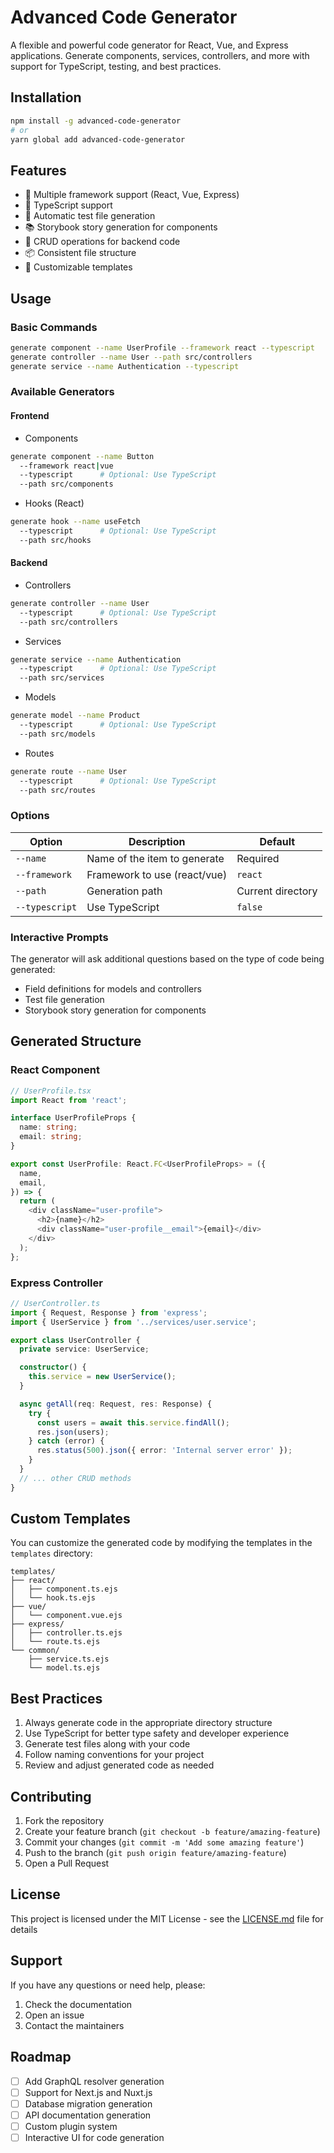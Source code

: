 # Advanced Code Generator

A flexible and powerful code generator for React, Vue, and Express applications. Generate components, services, controllers, and more with support for TypeScript, testing, and best practices.

## Installation

```bash
npm install -g advanced-code-generator
# or
yarn global add advanced-code-generator
```

## Features

- 🚀 Multiple framework support (React, Vue, Express)
- 📝 TypeScript support
- 🧪 Automatic test file generation
- 📚 Storybook story generation for components
- 🔄 CRUD operations for backend code
- 📦 Consistent file structure
- 🎨 Customizable templates

## Usage

### Basic Commands

```bash
generate component --name UserProfile --framework react --typescript
generate controller --name User --path src/controllers
generate service --name Authentication --typescript
```

### Available Generators

#### Frontend
- Components
```bash
generate component --name Button
  --framework react|vue
  --typescript      # Optional: Use TypeScript
  --path src/components
```

- Hooks (React)
```bash
generate hook --name useFetch
  --typescript      # Optional: Use TypeScript
  --path src/hooks
```

#### Backend
- Controllers
```bash
generate controller --name User
  --typescript      # Optional: Use TypeScript
  --path src/controllers
```

- Services
```bash
generate service --name Authentication
  --typescript      # Optional: Use TypeScript
  --path src/services
```

- Models
```bash
generate model --name Product
  --typescript      # Optional: Use TypeScript
  --path src/models
```

- Routes
```bash
generate route --name User
  --typescript      # Optional: Use TypeScript
  --path src/routes
```

### Options

| Option | Description | Default |
|--------|-------------|---------|
| `--name` | Name of the item to generate | Required |
| `--framework` | Framework to use (react/vue) | `react` |
| `--path` | Generation path | Current directory |
| `--typescript` | Use TypeScript | `false` |

### Interactive Prompts

The generator will ask additional questions based on the type of code being generated:

- Field definitions for models and controllers
- Test file generation
- Storybook story generation for components

## Generated Structure

### React Component
```typescript
// UserProfile.tsx
import React from 'react';

interface UserProfileProps {
  name: string;
  email: string;
}

export const UserProfile: React.FC<UserProfileProps> = ({
  name,
  email,
}) => {
  return (
    <div className="user-profile">
      <h2>{name}</h2>
      <div className="user-profile__email">{email}</div>
    </div>
  );
};
```

### Express Controller
```typescript
// UserController.ts
import { Request, Response } from 'express';
import { UserService } from '../services/user.service';

export class UserController {
  private service: UserService;

  constructor() {
    this.service = new UserService();
  }

  async getAll(req: Request, res: Response) {
    try {
      const users = await this.service.findAll();
      res.json(users);
    } catch (error) {
      res.status(500).json({ error: 'Internal server error' });
    }
  }
  // ... other CRUD methods
}
```

## Custom Templates

You can customize the generated code by modifying the templates in the `templates` directory:

```
templates/
├── react/
│   ├── component.ts.ejs
│   └── hook.ts.ejs
├── vue/
│   └── component.vue.ejs
├── express/
│   ├── controller.ts.ejs
│   └── route.ts.ejs
└── common/
    ├── service.ts.ejs
    └── model.ts.ejs
```

## Best Practices

1. Always generate code in the appropriate directory structure
2. Use TypeScript for better type safety and developer experience
3. Generate test files along with your code
4. Follow naming conventions for your project
5. Review and adjust generated code as needed

## Contributing

1. Fork the repository
2. Create your feature branch (`git checkout -b feature/amazing-feature`)
3. Commit your changes (`git commit -m 'Add some amazing feature'`)
4. Push to the branch (`git push origin feature/amazing-feature`)
5. Open a Pull Request

## License

This project is licensed under the MIT License - see the [LICENSE.md](LICENSE.md) file for details

## Support

If you have any questions or need help, please:
1. Check the documentation
2. Open an issue
3. Contact the maintainers

## Roadmap

- [ ] Add GraphQL resolver generation
- [ ] Support for Next.js and Nuxt.js
- [ ] Database migration generation
- [ ] API documentation generation
- [ ] Custom plugin system
- [ ] Interactive UI for code generation